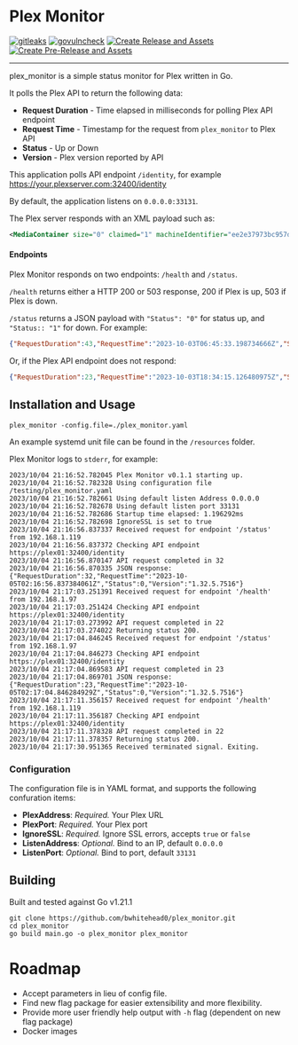 # Plex Monitor

[![gitleaks](https://github.com/bwhitehead0/plex_monitor/actions/workflows/gitleaks.yaml/badge.svg)](https://github.com/bwhitehead0/plex_monitor/actions/workflows/gitleaks.yaml) [![govulncheck](https://github.com/bwhitehead0/plex_monitor/actions/workflows/govuln.yaml/badge.svg)](https://github.com/bwhitehead0/plex_monitor/actions/workflows/govuln.yaml) [![Create Release and Assets](https://github.com/bwhitehead0/plex_monitor/actions/workflows/release.yaml/badge.svg)](https://github.com/bwhitehead0/plex_monitor/actions/workflows/release.yaml) [![Create Pre-Release and Assets](https://github.com/bwhitehead0/plex_monitor/actions/workflows/pre-release.yaml/badge.svg)](https://github.com/bwhitehead0/plex_monitor/actions/workflows/pre-release.yaml)
<hr>

plex_monitor is a simple status monitor for Plex written in Go.

It polls the Plex API to return the following data:

- **Request Duration** - Time elapsed in milliseconds for polling Plex API endpoint
- **Request Time** - Timestamp for the request from `plex_monitor` to Plex API
- **Status** - Up or Down
- **Version** - Plex version reported by API

This application polls API endpoint `/identity`, for example https://your.plexserver.com:32400/identity

By default, the application listens on `0.0.0.0:33131`.

The Plex server responds with an XML payload such as:

```xml
<MediaContainer size="0" claimed="1" machineIdentifier="ee2e37973bc957d96a81bad551adef994763b651" version="1.32.5.7516-8f4248874"> </MediaContainer>
```
#### Endpoints

Plex Monitor responds on two endpoints: `/health` and `/status`.

`/health` returns either a HTTP 200 or 503 response, 200 if Plex is up, 503 if Plex is down.

`/status` returns a JSON payload with `"Status": "0"` for status up, and `"Status:: "1"` for down. For example:

```json
{"RequestDuration":43,"RequestTime":"2023-10-03T06:45:33.198734666Z","Status":"0","Version":"1.32.5.7516"}
```

Or, if the Plex API endpoint does not respond:

```json
{"RequestDuration":23,"RequestTime":"2023-10-03T18:34:15.126480975Z","Status":"1","Version":""}
```

## Installation and Usage

`plex_monitor -config.file=./plex_monitor.yaml`

An example systemd unit file can be found in the `/resources` folder.

Plex Monitor logs to `stderr`, for example:

```
2023/10/04 21:16:52.782045 Plex Monitor v0.1.1 starting up.
2023/10/04 21:16:52.782328 Using configuration file /testing/plex_monitor.yaml
2023/10/04 21:16:52.782661 Using default listen Address 0.0.0.0
2023/10/04 21:16:52.782678 Using default listen port 33131
2023/10/04 21:16:52.782686 Startup time elapsed: 1.196292ms
2023/10/04 21:16:52.782698 IgnoreSSL is set to true
2023/10/04 21:16:56.837337 Received request for endpoint '/status' from 192.168.1.119
2023/10/04 21:16:56.837372 Checking API endpoint https://plex01:32400/identity
2023/10/04 21:16:56.870147 API request completed in 32
2023/10/04 21:16:56.870335 JSON response: {"RequestDuration":32,"RequestTime":"2023-10-05T02:16:56.837384061Z","Status":0,"Version":"1.32.5.7516"}
2023/10/04 21:17:03.251391 Received request for endpoint '/health' from 192.168.1.97
2023/10/04 21:17:03.251424 Checking API endpoint https://plex01:32400/identity
2023/10/04 21:17:03.273992 API request completed in 22
2023/10/04 21:17:03.274022 Returning status 200.
2023/10/04 21:17:04.846245 Received request for endpoint '/status' from 192.168.1.97
2023/10/04 21:17:04.846273 Checking API endpoint https://plex01:32400/identity
2023/10/04 21:17:04.869583 API request completed in 23
2023/10/04 21:17:04.869701 JSON response: {"RequestDuration":23,"RequestTime":"2023-10-05T02:17:04.846284929Z","Status":0,"Version":"1.32.5.7516"}
2023/10/04 21:17:11.356157 Received request for endpoint '/health' from 192.168.1.119
2023/10/04 21:17:11.356187 Checking API endpoint https://plex01:32400/identity
2023/10/04 21:17:11.378328 API request completed in 22
2023/10/04 21:17:11.378357 Returning status 200.
2023/10/04 21:17:30.951365 Received terminated signal. Exiting.
```

### Configuration

The configuration file is in YAML format, and supports the following confuration items:

- **PlexAddress**: *Required.* Your Plex URL
- **PlexPort**: *Required.* Your Plex port
- **IgnoreSSL**: *Required.* Ignore SSL errors, accepts `true` or `false`
- **ListenAddress**: *Optional.* Bind to an IP, default `0.0.0.0`
- **ListenPort**: *Optional.* Bind to port, default `33131`


## Building

Built and tested against Go v1.21.1

```
git clone https://github.com/bwhitehead0/plex_monitor.git
cd plex_monitor
go build main.go -o plex_monitor plex_monitor
```
# Roadmap

- Accept parameters in lieu of config file.
- Find new flag package for easier extensibility and more flexibility.
- Provide more user friendly help output with `-h` flag (dependent on new flag package)
- Docker images